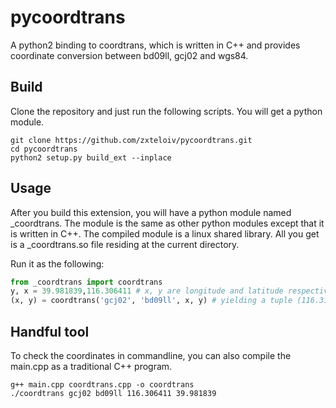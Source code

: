 pycoordtrans
============

A python2 binding to coordtrans, which is written in C++ and provides coordinate conversion between bd09ll, gcj02 and wgs84.

Build
--------
Clone the repository and just run the following scripts. You will get a python module.

```Shell
git clone https://github.com/zxteloiv/pycoordtrans.git
cd pycoordtrans
python2 setup.py build_ext --inplace
```
Usage
---------
After you build this extension, you will have a python module named _coordtrans.
The module is the same as other python modules except that it is written in C++.
The compiled module is a linux shared library. All you get is a _coordtrans.so file residing at the current directory.

Run it as the following:
```Python
from _coordtrans import coordtrans
y, x = 39.981839,116.306411 # x, y are longitude and latitude respectively by convention
(x, y) = coordtrans('gcj02', 'bd09ll', x, y) # yielding a tuple (116.31290580529193, 39.98791010079803)
```
Handful tool
---------
To check the coordinates in commandline, you can also compile the main.cpp as a traditional C++ program.

```Shell
g++ main.cpp coordtrans.cpp -o coordtrans
./coordtrans gcj02 bd09ll 116.306411 39.981839
```

